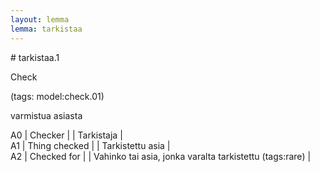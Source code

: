 ```yaml
---
layout: lemma
lemma: tarkistaa
---
```


<div class="sense">
# <span class="sensename">tarkistaa.1</span>

<span class="description">Check</span>

(tags: model:check.01)

<span class="description">varmistua asiasta</span>

A0 | Checker |   | Tarkistaja |  
A1 | Thing checked |   | Tarkistettu asia |  
A2 | Checked for |   | Vahinko tai asia, jonka varalta tarkistettu (tags:rare) |  

</div>

